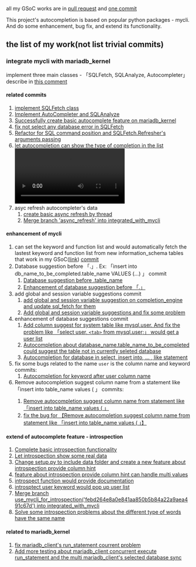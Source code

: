 all my GSoC works are in [pull request](https://github.com/MariaDB/mariadb_kernel/pull/29/commits) and [one commit](https://github.com/MariaDB/server/commit/768c51880a5aa6d25d4c0fe7de7a88561ff46422)

This project's autocompletion is based on popular python packages - mycli. And do some enhancement, bug fix, and extend its functionality.

## the list of my work(not list trivial commits)

### integrate mycli with mariadb_kernel
implement three main classes - 「SQLFetch, SQLAnalyze, Autocompleter」 describe in [this comment](https://github.com/MariaDB/mariadb_kernel/pull/29#issuecomment-872046209)
#### related commits
1. [implement SQLFetch class](https://github.com/MariaDB/mariadb_kernel/pull/29/commits/f41c29ee5f3625e98c8b5fa382cca18d1def2eee)
2. [Implement AutoCompleter and SQLAnalyze](https://github.com/MariaDB/mariadb_kernel/pull/29/commits/1e7e06f3fe368aea2019c02ceb25dbd3dbf24bad)
3. [Successfully create basic autocomplete feature on mariadb_kernel](https://github.com/MariaDB/mariadb_kernel/pull/29/commits/a237724b921652a4a2321a6d123afff438946e1b)
4. [fix not select any database error in SQLFetch](https://github.com/MariaDB/mariadb_kernel/pull/29/commits/9884b711828042269054fb3ba7d1e0d20f331c23)
5. [Refactor for SQL command position and SQLFetch.Refresher's arguments passing](https://github.com/MariaDB/mariadb_kernel/pull/29/commits/1dac33b7169956eea8ee494eff9cc419c69e63b8)
6. [let autocompletion can show the type of completion in the list](https://github.com/MariaDB/mariadb_kernel/pull/29/commits/9141aee44cec373048f491e0dfe6975d5d9550fd)
    ![show type of completion demo](./data/show_type_of_completion.mkv)
7. asyc refresh autocompleter's data
    1. [create basic async refresh by thread
](https://github.com/MariaDB/mariadb_kernel/pull/29/commits/178fc979a670e28e8171e33df9c00e6deca8b5a2)
    2. [Merge branch 'async_refresh' into integrated_with_mycli](https://github.com/MariaDB/mariadb_kernel/pull/29/commits/05f62b39140fb5de6d150c407d7d69615d38c703)

#### enhancement of mycli
1. can set the keyword and function list and would automatically fetch the lastest keyword and function list from new information_schema tables that work in my GSoC([link](https://github.com/MariaDB/server/commit/768c51880a5aa6d25d4c0fe7de7a88561ff46422))
    [commit](https://github.com/MariaDB/mariadb_kernel/pull/29/commits/9a01a4ec0ff7ae5dc0271b7342c16700bfccf1a1)
2. Database suggestion before 「.」. Ex: 「insert into db_name_to_be_completed.table_name VALUES (...) 」
    commit
    1. [Database suggestion before .table_name
](https://github.com/MariaDB/mariadb_kernel/pull/29/commits/8b04cf6f96b87239bf435a899287fa898d9a983a)
    2. [Enhancement of database suggestion before 「.」
](https://github.com/MariaDB/mariadb_kernel/pull/29/commits/f673cdcdee885bac4bcc0e27881bc4ab6e6b0ef6)
3. add global and session variable suggestions
    commit
    1. [add global and session variable suggestion on completion_engine and update sql_fetch for them](https://github.com/MariaDB/mariadb_kernel/pull/29/commits/ce111a05a744772d7cd3e6a9e42acc6c9870cb2c)
    2. [Add global and session variable suggestions and fix some problem](https://github.com/MariaDB/mariadb_kernel/pull/29/commits/1984d90b1247b0eb325f76dfc5a3f7e93ca71eae)
4. enhancement of database suggestions
    commit
    1. [Add column suggest for system table like mysql.user. And fix the problem like 「select user, `<tab>` from mysql.user;」 would get a user list](https://github.com/MariaDB/mariadb_kernel/pull/29/commits/4430709f81d77a0ea6427e9bbd03fd40807415d7)
    2. [Autocompletion about database_name.table_name_to_be_completed could suggest the table not in currently seleted database](https://github.com/MariaDB/mariadb_kernel/pull/29/commits/2831635f7db6ee6b19bd4f9edde6f917a9e7aa38)
    3. [Autocompletion for database in select, insert into, ... , like statement
](https://github.com/MariaDB/mariadb_kernel/pull/29/commits/58ba70d856eef31d18492d7deb3919cebd0d384f)
5. fix some bugs related to the name `user` is the column name and keyword
    commits:
    1. [Autocompletion for keyword after user column name](https://github.com/MariaDB/mariadb_kernel/pull/29/commits/9c9a8e6fd718c6cfd323ad0ddec1ec550f28cf44)
6. Remove autocompletion suggest column name from a statement like 「insert into table_name values (<tab> 」
    commits:
    1. [Remove autocompletion suggest column name from statement like 「insert into table_name values (<tab> 」](https://github.com/MariaDB/mariadb_kernel/pull/29/commits/baaad7cb10532ab80a167a4f15b662557141d36f)
    2. [fix the bug for 【Remove autocompletion suggest column name from statement like 「insert into table_name values (<tab> 」】](https://github.com/MariaDB/mariadb_kernel/pull/29/commits/635a90e0df613ebca0e0045889a4701d94df4f77)
#### extend of autocomplete feature - introspection
1. [Complete basic introspection functionality](https://github.com/MariaDB/mariadb_kernel/pull/29/commits/dc288c7706fdc35de968c8fce7d94d5092de3e3f)
2. [Let introspection show some real data](https://github.com/MariaDB/mariadb_kernel/pull/29/commits/b0215f8ef5bde1503739d90cfa7114507e9bb72f)
3. [Change setup.py to include data folder and create a new feature about introspection provide column hint](https://github.com/MariaDB/mariadb_kernel/pull/29/commits/febd264e8a0e841aa850b5b84a22a9aea491c67d)
4. [feature about introspection provide column hint can handle multi values](https://github.com/MariaDB/mariadb_kernel/pull/29/commits/6bbbc123eb8ccef941411189c96a5afb8df87e45#diff-ba5fa5711361ceaf463bbfa8cf4a50b081727b471364ca32c88e8ac35b06c439R102)
5. [introspect function would provide documentation
](https://github.com/MariaDB/mariadb_kernel/pull/29/commits/c3dc53100c518b9bd70792163c87a2fbadf98ba7)
6. [introsptect user keyword would pop up user list
](https://github.com/MariaDB/mariadb_kernel/pull/29/commits/5f92f1824908cbba011c39dbf3ec7601f8d82df5)
7. [Merge branch use_mycli_for_introspection('febd264e8a0e841aa850b5b84a22a9aea491c67d') into integrated_with_mycli](https://github.com/MariaDB/mariadb_kernel/pull/29/commits/ddd84aea11645f8d2996d64758d333deb72ccd6e)
8. [Solve some introspection problems about the different type of words have the same name](https://github.com/MariaDB/mariadb_kernel/pull/29/commits/811c6dc1824b0e2c28e8399907801409c8a77e0e)

#### related to mariadb_kernel
1. [fix mariadb_client's run_statement courrent problem](https://github.com/MariaDB/mariadb_kernel/pull/29/commits/8abef4f116d0b3c0e899a4141b86312b2d69f2a7)
2. [Add more testing about mariadb_client concurrent execute run_statement and the multi mariadb_client's selected database sync](https://github.com/MariaDB/mariadb_kernel/pull/29/commits/3523bcdcb2a2697b986e0f3e09e7cc84f2ee7e09)